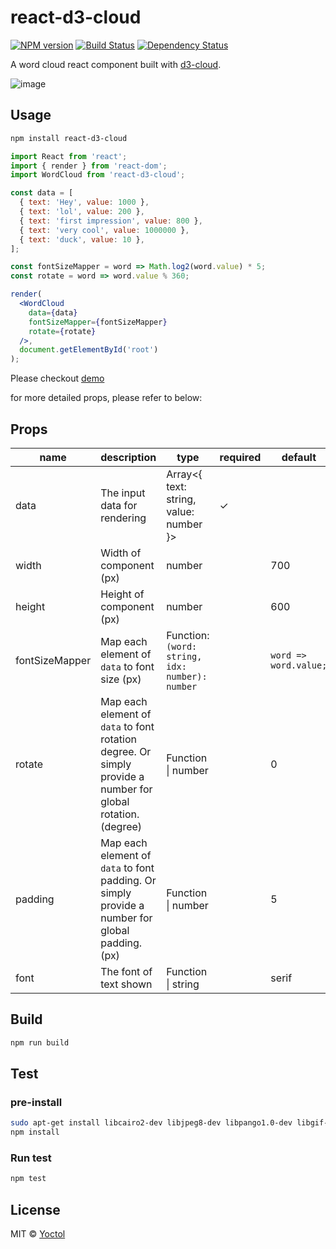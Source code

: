 # react-d3-cloud

[![NPM version][npm-image]][npm-url]
[![Build Status][travis-image]][travis-url]
[![Dependency Status][david_img]][david_site]

A word cloud react component built with [d3-cloud](https://github.com/jasondavies/d3-cloud).

![image](https://cloud.githubusercontent.com/assets/6868283/20619528/fa83334c-b32f-11e6-81dd-6fe4fa6c52d9.png)

## Usage

```sh
npm install react-d3-cloud
```

```jsx
import React from 'react';
import { render } from 'react-dom';
import WordCloud from 'react-d3-cloud';

const data = [
  { text: 'Hey', value: 1000 },
  { text: 'lol', value: 200 },
  { text: 'first impression', value: 800 },
  { text: 'very cool', value: 1000000 },
  { text: 'duck', value: 10 },
];

const fontSizeMapper = word => Math.log2(word.value) * 5;
const rotate = word => word.value % 360;

render(
  <WordCloud
    data={data}
    fontSizeMapper={fontSizeMapper}
    rotate={rotate}
  />,
  document.getElementById('root')
);
```

Please checkout [demo](https://yoctol.github.com/react-d3-cloud)

for more detailed props, please refer to below:


## Props

name | description | type | required | default
-----|-------------|------|----------|--------
data | The input data for rendering | Array<{ text: string, value: number }>  | ✓ |
width | Width of component (px) | number | | 700
height | Height of component (px) | number | | 600
fontSizeMapper | Map each element of `data` to font size (px) | Function: `(word: string, idx: number): number` | | `word => word.value;`
rotate | Map each element of `data` to font rotation degree. Or simply provide a number for global rotation. (degree) | Function \| number | | 0
padding | Map each element of `data` to font padding. Or simply provide a number for global padding. (px) | Function \| number | | 5
font | The font of text shown | Function \| string | | serif


## Build

```sh
npm run build
```

## Test

### pre-install

```sh
sudo apt-get install libcairo2-dev libjpeg8-dev libpango1.0-dev libgif-dev build-essential g++
npm install
```

### Run test

```sh
npm test
```

## License

MIT © [Yoctol](https://github.com/Yoctol/react-d3-cloud)

[npm-image]: https://img.shields.io/npm/v/react-d3-cloud.svg?style=flat-square
[npm-url]: https://npmjs.org/package/react-d3-cloud
[travis-image]: https://travis-ci.org/Yoctol/react-d3-cloud.svg?branch=master
[travis-url]: https://travis-ci.org/Yoctol/react-d3-cloud
[david_img]: https://david-dm.org/Yoctol/react-d3-cloud.svg
[david_site]: https://david-dm.org/Yoctol/react-d3-cloud


